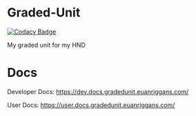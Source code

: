 # Graded-Unit

[![Codacy Badge](https://api.codacy.com/project/badge/Grade/e4e14f14b93c41f888564231d1775986)](https://app.codacy.com/app/EuanRiggans/Graded-Unit?utm_source=github.com&utm_medium=referral&utm_content=EuanRiggans/Graded-Unit&utm_campaign=Badge_Grade_Settings)

My graded unit for my HND

# Docs

Developer Docs:   https://dev.docs.gradedunit.euanriggans.com/

User Docs:        https://user.docs.gradedunit.euanriggans.com/
